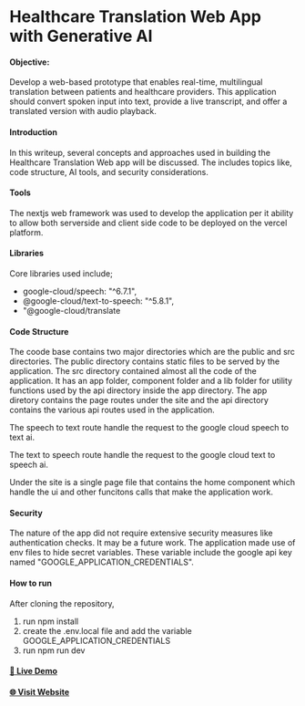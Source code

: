 # Healthcare Translation Web App with Generative AI

#### Objective: 
Develop a web-based prototype that enables real-time, multilingual translation between patients and healthcare providers. This application should convert spoken input into text, provide a live transcript, and offer a translated version with audio playback. 
<!--  -->

#### Introduction
In this writeup, several concepts and approaches used in building the Healthcare Translation Web app will be discussed. The includes topics like, code structure, AI tools, and security considerations.

#### Tools
The nextjs web framework was used to develop the application per it ability to allow both serverside and client side code to be deployed on the vercel platform. 

#### Libraries
Core libraries used include;
 - google-cloud/speech: "^6.7.1",
  -  @google-cloud/text-to-speech: "^5.8.1",
  -  "@google-cloud/translate

#### Code Structure
The coode base contains two major directories which are the public and src directories. The public directory contains static files to be served by the application. The src directory contained almost all the code of the application. It has an app folder, component folder and a lib folder for utility functions used by the api directory inside the app directory. The app diretory
contains the page routes under the site and the api directory contains the various api routes used in the application.

The speech to text route handle the request to the google cloud speech to text ai.

The text to speech route handle the request to the google cloud text to speech ai.

Under the site is a single page file that contains the home component which handle the ui and other funcitons calls that make the application work.

#### Security
The nature of the app did not require extensive security measures like authentication checks. It may be a future work. The application made use of env files to hide secret variables. These variable include the google api key named "GOOGLE_APPLICATION_CREDENTIALS".


#### How to run
After cloning the repository,
1. run npm install
2. create the .env.local file and add the variable GOOGLE_APPLICATION_CREDENTIALS
3. run npm run dev


#### [🚀 Live Demo](https://voice-to-text-translation-web-app.vercel.app/)

#### [🌐 Visit Website](https://voice-to-text-translation-web-app.vercel.app/)

